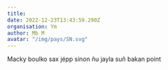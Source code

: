 ```yaml
---
title: 
date: 2022-12-23T13:43:59.290Z
organisation: Ym
author: Mb M
avatar: "/img/pays/SN.svg"
---
```


Macky boulko sax jépp sinon ñu jayla suñ bakan point 